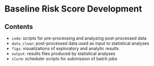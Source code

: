 # Baseline Risk Score Development

## Contents

* `code`: scripts for pre-processing and analyzing post-processed data
* `data_clean`: post-processed data used as input to statistical analyses
* `figs`: visualizations of exploratory and analytic results
* `output`: results files produced by statistical analyses
* `slurm`: scheduler scripts for submission of batch jobs

